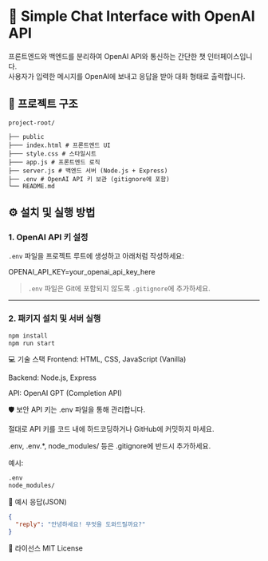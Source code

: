 # 💬 Simple Chat Interface with OpenAI API

프론트엔드와 백엔드를 분리하여 OpenAI API와 통신하는 간단한 챗 인터페이스입니다.  
사용자가 입력한 메시지를 OpenAI에 보내고 응답을 받아 대화 형태로 출력합니다.

## 📁 프로젝트 구조
```
project-root/

├── public
├─── index.html # 프론트엔드 UI
├─── style.css # 스타일시트
├─── app.js # 프론트엔드 로직
├── server.js # 백엔드 서버 (Node.js + Express)
├── .env # OpenAI API 키 보관 (gitignore에 포함)
└── README.md
```

## ⚙️ 설치 및 실행 방법

### 1. OpenAI API 키 설정

`.env` 파일을 프로젝트 루트에 생성하고 아래처럼 작성하세요:

OPENAI_API_KEY=your_openai_api_key_here

> `.env` 파일은 Git에 포함되지 않도록 `.gitignore`에 추가하세요.

---

### 2. 패키지 설치 및 서버 실행

```bash
npm install
npm run start
```

💻 기술 스택
Frontend: HTML, CSS, JavaScript (Vanilla)

Backend: Node.js, Express

API: OpenAI GPT (Completion API)

🛡️ 보안
API 키는 .env 파일을 통해 관리합니다.

절대로 API 키를 코드 내에 하드코딩하거나 GitHub에 커밋하지 마세요.

.env, .env.*, node_modules/ 등은 .gitignore에 반드시 추가하세요.

예시:

```bash
.env
node_modules/
```

🧪 예시 응답(JSON)
```json
{
  "reply": "안녕하세요! 무엇을 도와드릴까요?"
}
```

📜 라이선스
MIT License
